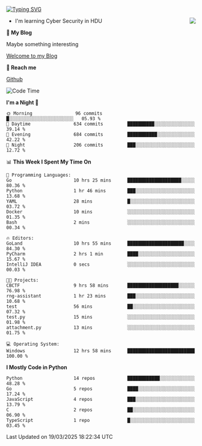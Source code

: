 [![Typing SVG](https://readme-typing-svg.herokuapp.com?font=Fira+Code&pause=1000&random=false&width=450&height=60&lines=Hello+%F0%9F%91%8B%F0%9F%8F%BB;I'm+JBNRZ)](https://git.io/typing-svg)

<a href="#">
  <img align="right" src="https://github-readme-stats.vercel.app/api?username=JBNRZ&show_icons=true&bg_color=15,f2f7fd,E0EAFC" />
</a>

- I'm learning Cyber Security in HDU

 **🌱 My Blog**

Maybe something interesting

[Welcome to my Blog](https://jbnrz.com.cn/)

 **💬 Reach me** 

[Github](https://github.com/JBNRZ)


<!--START_SECTION:waka-->
![Code Time](http://img.shields.io/badge/Code%20Time-1%2C031%20hrs%2050%20mins-blue)

**I'm a Night 🦉** 

```text
🌞 Morning                96 commits          █░░░░░░░░░░░░░░░░░░░░░░░░   05.93 % 
🌆 Daytime                634 commits         ██████████░░░░░░░░░░░░░░░   39.14 % 
🌃 Evening                684 commits         ███████████░░░░░░░░░░░░░░   42.22 % 
🌙 Night                  206 commits         ███░░░░░░░░░░░░░░░░░░░░░░   12.72 % 
```


📊 **This Week I Spent My Time On** 

```text
💬 Programming Languages: 
Go                       10 hrs 25 mins      ████████████████████░░░░░   80.36 % 
Python                   1 hr 46 mins        ███░░░░░░░░░░░░░░░░░░░░░░   13.68 % 
YAML                     28 mins             █░░░░░░░░░░░░░░░░░░░░░░░░   03.72 % 
Docker                   10 mins             ░░░░░░░░░░░░░░░░░░░░░░░░░   01.35 % 
Bash                     2 mins              ░░░░░░░░░░░░░░░░░░░░░░░░░   00.34 % 

🔥 Editors: 
GoLand                   10 hrs 55 mins      █████████████████████░░░░   84.30 % 
PyCharm                  2 hrs 1 min         ████░░░░░░░░░░░░░░░░░░░░░   15.67 % 
IntelliJ IDEA            0 secs              ░░░░░░░░░░░░░░░░░░░░░░░░░   00.03 % 

🐱‍💻 Projects: 
CBCTF                    9 hrs 58 mins       ███████████████████░░░░░░   76.98 % 
rng-assistant            1 hr 23 mins        ███░░░░░░░░░░░░░░░░░░░░░░   10.68 % 
test                     56 mins             ██░░░░░░░░░░░░░░░░░░░░░░░   07.32 % 
test.py                  15 mins             ░░░░░░░░░░░░░░░░░░░░░░░░░   01.98 % 
attachment.py            13 mins             ░░░░░░░░░░░░░░░░░░░░░░░░░   01.75 % 

💻 Operating System: 
Windows                  12 hrs 58 mins      █████████████████████████   100.00 % 
```

**I Mostly Code in Python** 

```text
Python                   14 repos            ████████████░░░░░░░░░░░░░   48.28 % 
Go                       5 repos             ████░░░░░░░░░░░░░░░░░░░░░   17.24 % 
JavaScript               4 repos             ███░░░░░░░░░░░░░░░░░░░░░░   13.79 % 
C                        2 repos             ██░░░░░░░░░░░░░░░░░░░░░░░   06.90 % 
TypeScript               1 repo              █░░░░░░░░░░░░░░░░░░░░░░░░   03.45 % 
```




 Last Updated on 19/03/2025 18:22:34 UTC
<!--END_SECTION:waka-->
